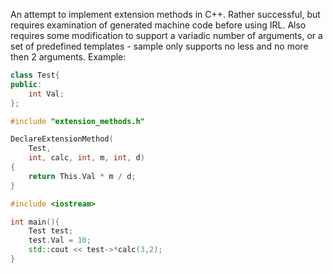 An attempt to implement extension methods in C++. Rather successful, but requires examination of generated machine code before using IRL. Also requires some modification to support a  variadic number of arguments, or a set of predefined templates - sample only supports no less and no more then 2 arguments. Example:
```cpp
class Test{
public:
    int Val;
};

#include "extension_methods.h"

DeclareExtensionMethod(
    Test, 
    int, calc, int, m, int, d)
{
    return This.Val * m / d;
}

#include <iostream>

int main(){
    Test test;
    test.Val = 10;
    std::cout << test->*calc(3,2);
}
```